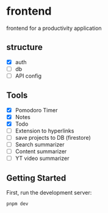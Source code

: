 # frontend
frontend for a productivity application

## structure
- [x] auth
- [ ] db
- [ ] API config

## Tools 
- [x] Pomodoro Timer
- [x] Notes
- [x] Todo  
- [ ] Extension to hyperlinks
- [ ] save projects to DB (firestore)
- [ ] Search summarizer
- [ ] Content summarizer
- [ ] YT video summarizer

## Getting Started

First, run the development server:

```bash
pnpm dev
```
